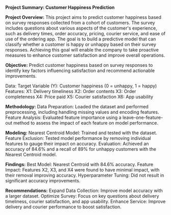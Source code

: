 **Project Summary: Customer Happiness Prediction**

**Project Overview:**
This project aims to predict customer happiness based on survey responses collected from a cohort of customers. The survey includes questions about various aspects of the customer's experience, such as delivery times, order accuracy, pricing, courier service, and ease of use of the ordering app. The goal is to build a predictive model that can classify whether a customer is happy or unhappy based on their survey responses. Achieving this goal will enable the company to take proactive measures to enhance customer satisfaction and improve overall operations.

**Objective:**
Predict customer happiness based on survey responses to identify key factors influencing satisfaction and recommend actionable improvements.

Data:
Target Variable (Y): Customer happiness (0 = unhappy, 1 = happy)
Features:
X1: Delivery timeliness
X2: Order contents
X3: Order completeness
X4: Price paid
X5: Courier satisfaction
X6: App usability

**Methodology:**
Data Preparation: Loaded the dataset and performed preprocessing, including handling missing values and encoding features.
Feature Analysis: Evaluated feature importance using a leave-one-feature-out method to assess the impact of each feature on model performance.

**Modeling:**
Nearest Centroid Model: Trained and tested with the dataset.
Feature Exclusion: Tested model performance by removing individual features to gauge their impact on accuracy.
Evaluation: Achieved an accuracy of 84.6% and a recall of 89% for unhappy customers with the Nearest Centroid model.


**Findings:**
Best Model: Nearest Centroid with 84.6% accuracy.
Feature Impact: Features X2, X3, and X4 were found to have minimal impact, with their removal improving accuracy.
Hyperparameter Tuning: Did not result in significant accuracy improvements.


**Recommendations:**
Expand Data Collection: Improve model accuracy with a larger dataset.
Optimize Survey: Focus on key questions about delivery timeliness, courier satisfaction, and app usability.
Enhance Service: Improve delivery and courier performance to boost satisfaction.

